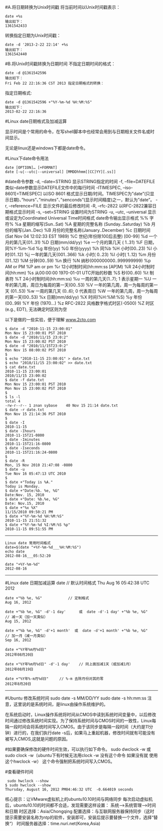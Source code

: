 #A.将日期转换为Unix时间戳
将当前时间以Unix时间戳表示：
    
    date +%s
    输出如下：
    1361542433

转换指定日期为Unix时间戳：
    
    date -d '2013-2-22 22:14' +%s
    输出如下：
    1361542440
    
#B.将Unix时间戳转换为日期时间
不指定日期时间的格式：

    date -d @1361542596
    输出如下：
    Fri Feb 22 22:16:36 CST 2013 指定日期格式的转换：
指定日期格式:

    date -d @1361542596 +"%Y-%m-%d %H:%M:%S"
    输出如下：
    2013-02-22 22:16:36

#Linux date日期格式及加减运算

 
显示时间是个常用的命令，在写shell脚本中也经常会用到与日期相关文件名或时间显示。

无论是linux还是windows下都是date命令。 

#Linux下date命令用法

    date [OPTION]… [+FORMAT]
    date [-u|--utc|--universal] [MMDDhhmm[[CC]YY][.ss]]
 
#date命令参数
    -d, –date=STRING  显示STRING指定的时间
    -f, –file=DATEFILE  类似–date参数显示DATEFILE文件中的每行时间
    -ITIMESPEC, –iso-8601[=TIMESPEC]  以ISO  8601 格式显示日期/时间。TIMESPEC为”date”(只显示日期)、”hours”、”minutes”、”senconds”(显示时间精度)之一，默认为”date”。
    -r, –reference=FILE  显示文件的最后修改时间
    -R, –rfc-2822  以RFC-2822兼容日期格式显示时间
    -s, –set=STRING  设置时间为STRING
    -u, –utc, –universal  显示或设定为Coordinated Universal Time时间格式
    date命令输出显示格式
    %%    字符%
    %a     星期的缩写(Sun..Sat)
    %A    星期的完整名称 (Sunday..Saturday)
    %b     月份的缩写(Jan..Dec)
    %B     月份的完整名称(January..December)
    %c     日期时间(Sat Nov 04 12:02:33 EST 1989)
    %C     世纪(年份除100后去整) [00-99]
    %d     一个月的第几天(01..31)
    %D     日期(mm/dd/yy)
    %e     一个月的第几天 ( 1..31)
    %F    日期，同%Y-%m-%d
    %g     年份(yy)
    %G     年份(yyyy)
    %h     同%b
    %H    小时(00..23)
    %I     小时(01..12)
    %j     一年的第几天(001..366)
    %k     小时( 0..23)
    %l      小时( 1..12)
    %m    月份(01..12)
    %M    分钟(00..59)
    %n     换行
    %N     纳秒(000000000..999999999)
    %p     AM or PM
    %P     am or pm
    %r     12小时制时间(hh:mm:ss [AP]M)
    %R    24小时制时间(hh:mm)
    %s     从00:00:00 1970-01-01 UTC开始的秒数
    %S     秒(00..60)
    %t     制表符
    %T    24小时制时间(hh:mm:ss)
    %u     一周的第几天(1..7);  1 表示星期一
    %U     一年的第几周，周日为每周的第一天(00..53)
    %V     一年的第几周，周一为每周的第一天 (01..53)
    %w     一周的第几天 (0..6);  0 代表周日
    %W    一年的第几周，周一为每周的第一天(00..53)
    %x     日期(mm/dd/yy)
    %X     时间(%H:%M:%S)
    %y     年份(00..99)
    %Y     年份 (1970…)
    %z     RFC-2822 风格数字格式时区(-0500)
    %Z     时区(e.g., EDT), 无法确定时区则为空
 
以下是做的一些实验，便于理解  www.2cto.com  
 
    $ date -d "2010-11-15 23:00:01"
    Mon Nov 15 23:00:01 PST 2010
    $ date -d "2010/11/15 23:0:2"
    Mon Nov 15 23:00:02 PST 2010
    $ date -d "2010/11/15T23:0:2"
    Mon Nov 15 08:00:02 PST 2010
    $
    $ echo "2010-11-15 23:00:01" > date.txt
    $ echo "2010/11/15 23:00:02" >> date.txt
    $ cat date.txt
    2010-11-15 23:00:01
    2010/11/15 23:00:02
    $ date -f date.txt
    Mon Nov 15 23:00:01 PST 2010
    Mon Nov 15 23:00:02 PST 2010
    $
    $ ls -l
    total 4
    -rw-r--r-- 1 znan sybase    40 Nov 15 21:14 date.txt
    $ date -r date.txt
    Mon Nov 15 21:14:36 PST 2010
    $
    $ date -I
    2010-11-15
    $ date -Ihours
    2010-11-15T21-0800
    $ date -Iminutes
    2010-11-15T21:16-0800
    $ date -Iseconds
    2010-11-15T21:16:24-0800
    $
    $ date -R
    Mon, 15 Nov 2010 21:47:08 -0800
    $ date -u
    Tue Nov 16 05:47:13 UTC 2010
    $
    $ date +"Today is %A."
    Today is Monday.
    $ date +"Date:%b. %e, %G"
    Date:Nov. 15, 2010
    $ date +"Date: %b.%e, %G"
    Date: Nov.15, 2010
    $ date +"%x %X"
    11/15/2010 09:50:21 PM
    $ date +"%Y-%m-%d %H:%M:%S"
    2010-11-15 21:51:32
    $ date +"%Y-%m-%d %I:%M:%S %p"
    2010-11-15 09:51:55 PM
 
------------------------------------
    Linux date 常用时间格式
    date=$(date "+%Y-%m-%d___%H:%M:%S")
    echo date
    2012-08-16___05:52:20
     
    date "+%Y-%m-%d"
    2012-08-16
------------------------------------
#Linux date 日期加减运算
    date            // 默认时间格式
    Thu Aug 16 05:42:38 UTC 2012
     
    date +"%b %e, %G"            // 定制格式
    Aug 16, 2012
     
    date +"%b %e, %G" -d'-1 day'      或  date -d'-1 day' +"%b %e, %G"    // 减一天（加一天类似）
    Aug 15, 2012
     
    date +"%b %e, %G" -d'+1 month'  或  date -d'+1 month' +"%b %e, %G"      // 加一月（减一月类似）
    Sep 16, 2012
     
    date +"%Y年%m月%d日"
    2012年08月20日
     
    date +"%Y年%m月%d日" -d'-1 day'    // 同上面加减1天（或加减1月）
    2012年08月19日
     
    date +"%Y年%-m月%d日"     // %-m 去除月份对其的零
    2012年8月20日
------------------------------------
#Ubuntu 修改系统时间
    sudo date -s MM/DD/YY
    sudo date -s hh:mm:ss
    注意，这里说的是系统时间，是linux由操作系统维护的。
 
在系统启动时，Linux操作系统将时间从CMOS中读到系统时间变量中，以后修改时间通过修改系统时间实现。为了保持系统时间与CMOS时间的一致性，Linux每隔一段时间会将系统时间写入CMOS。由于该同步是每隔一段时间（大约是11分钟）进行的，在我们执行date -s后，如果马上重起机器，修改时间就有可能没有被写入CMOS,这就是问题的原因。
 
#如果要确保修改的硬件时间生效，可以执行如下命令。
    sudo dwclock -w   或 
    sudo clock -w（ubuntu下有时候无法用clock -w 
    没有这个命令 如果没有就 使用这个hwclock -w）
这个命令强制把系统时间写入CMOS。
 
#查看硬件时间

     sudo hwclock --show
    $ sudo hwclock --show
    Thursday, August 16, 2012 PM04:46:32 UTC  -0.664019 seconds
 
核心提示：让VMware虚拟机上的ubuntu10.10时间与网络同步
 每次启动虚拟机后，ubuntu10.10的时间都不合适，发现需要这样设置：
系统–>系统管理–>时间和日期
时区选择：Asia/Chongqing
配置选择：与互联网服务器保持同步（这时提示需要安装名称为ntp的软件，安装即可，安装后提示要替换一个文件，选择“替换“）
时间服务器选择：time.nuri.net(Korea,Asia)
